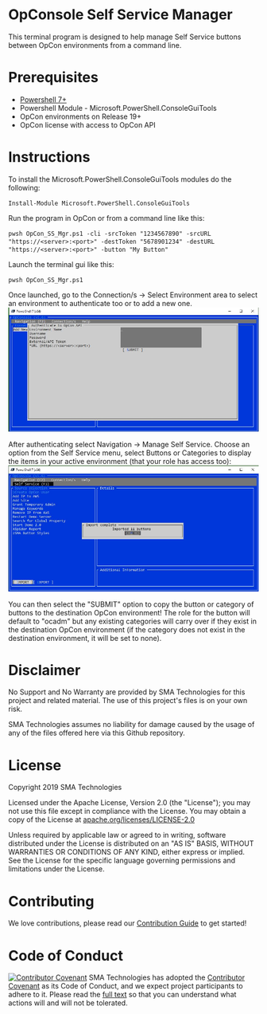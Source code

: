 # OpConsole Self Service Manager
This terminal program is designed to help manage Self Service buttons between OpCon environments from a command line.

# Prerequisites
* <a href="https://github.com/PowerShell/PowerShell/releases">Powershell 7+</a>
* Powershell Module - Microsoft.PowerShell.ConsoleGuiTools 
* OpCon environments on Release 19+
* OpCon license with access to OpCon API

# Instructions
To install the Microsoft.PowerShell.ConsoleGuiTools modules do the following:
```
Install-Module Microsoft.PowerShell.ConsoleGuiTools 
```

Run the program in OpCon or from a command line like this:
```
pwsh OpCon_SS_Mgr.ps1 -cli -srcToken "1234567890" -srcURL "https://<server>:<port>" -destToken "5678901234" -destURL "https://<server>:<port>" -button "My Button"
```

Launch the terminal gui like this:
```
pwsh OpCon_SS_Mgr.ps1
```

Once launched, go to the Connection/s -> Select Environment area to select an environment to authenticate too or to add a new one.
![Login](documentation/imgs/OpConsoleSSLogin.JPG)

After authenticating select Navigation -> Manage Self Service.  Choose an option from the Self Service menu, select Buttons or Categories to display the items in your active environment (that your role has access too):
![Buttons](documentation/imgs/OpConsoleSSButtons.JPG)

You can then select the "SUBMIT" option to copy the button or category of buttons to the destination OpCon environment!  The role for the button will default to "ocadm" but any existing categories will carry over if they exist in the destination OpCon environment (if the category does not exist in the destination environment, it will be set to none).

# Disclaimer
No Support and No Warranty are provided by SMA Technologies for this project and related material. The use of this project's files is on your own risk.

SMA Technologies assumes no liability for damage caused by the usage of any of the files offered here via this Github repository.

# License
Copyright 2019 SMA Technologies

Licensed under the Apache License, Version 2.0 (the "License");
you may not use this file except in compliance with the License.
You may obtain a copy of the License at [apache.org/licenses/LICENSE-2.0](http://www.apache.org/licenses/LICENSE-2.0)

Unless required by applicable law or agreed to in writing, software
distributed under the License is distributed on an "AS IS" BASIS,
WITHOUT WARRANTIES OR CONDITIONS OF ANY KIND, either express or implied.
See the License for the specific language governing permissions and
limitations under the License.

# Contributing
We love contributions, please read our [Contribution Guide](CONTRIBUTING.md) to get started!

# Code of Conduct
[![Contributor Covenant](https://img.shields.io/badge/Contributor%20Covenant-v2.0%20adopted-ff69b4.svg)](code-of-conduct.md)
SMA Technologies has adopted the [Contributor Covenant](CODE_OF_CONDUCT.md) as its Code of Conduct, and we expect project participants to adhere to it. Please read the [full text](CODE_OF_CONDUCT.md) so that you can understand what actions will and will not be tolerated.
